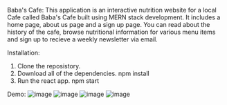 Baba's Cafe:
This application is an interactive nutrition website for a local Cafe called Baba's Cafe built using MERN stack development. It includes a home page, about us page and a sign up page.
You can read about the history of the cafe, browse nutritional information for various menu items and sign up to recieve a weekly newsletter via email. 

Installation: 
1. Clone the reposistory.
3. Download all of the dependencies.
   npm install
5. Run the react app.
   npm start



Demo: 
![image](https://github.com/mathewkarram/capstoneProject/assets/124641476/9f70c94b-fe3b-4365-a1f0-0c55a5543117)
![image](https://github.com/mathewkarram/capstoneProject/assets/124641476/3cde66a6-18ee-4bae-8560-5a88f8cfa1b4)
![image](https://github.com/mathewkarram/capstoneProject/assets/124641476/2ffdbb0a-34b6-4947-a055-f79eb6aec7e7)
![image](https://github.com/mathewkarram/capstoneProject/assets/124641476/f661c8dd-0d83-46f2-b5d7-16f5b79f261f)




